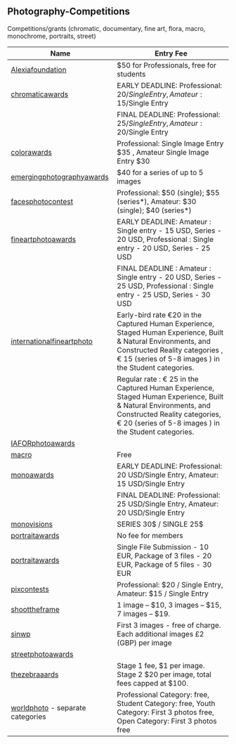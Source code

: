 Photography-Competitions
-------------------------

Competitions/grants (chromatic, documentary, fine art, flora, macro, monochrome, portraits, street)

| Name  | Entry Fee |
| ------------- | ------------- |
| [Alexiafoundation](https://www.alexiafoundation.org/grants)  |  $50 for Professionals, free for students  |
| [chromaticawards](https://chromaticawards.com/)  | EARLY DEADLINE: Professional: 20$/Single Entry , Amateur: 15$/Single Entry |
|  | FINAL DEADLINE: Professional: 25$/Single Entry, Amateur: 20$/Single Entry   |
| [colorawards](https://www.colorawards.com/) | Professional: Single Image Entry $35 , Amateur Single Image Entry $30 |
| [emergingphotographyawards](http://www.emergingphotographyawards.com/) | $40 for a series of up to 5 images |
| [facesphotocontest](https://www.facesphotocontest.com/) | Professional: $50 (single); $55 (series*), Amateur: $30 (single); $40 (series*) |
| [fineartphotoawards](https://fineartphotoawards.com/) | EARLY DEADLINE:  Amateur : Single entry - 15 USD, Series - 20 USD, Professional : Single entry - 20 USD, Series - 25 USD |
| |  FINAL DEADLINE : Amateur : Single entry - 20 USD, Series - 25 USD, Professional : Single entry - 25 USD, Series - 30 USD |
| [internationalfineartphoto](http://internationalfineartphoto.org/) | Early-bird rate €20 in the Captured Human Experience, Staged Human Experience, Built & Natural Environments, and Constructed Reality categories , € 15 (series of 5-8 images ) in the Student categories. |
| | Regular rate : € 25 in the Captured Human Experience, Staged Human Experience, Built & Natural Environments, and Constructed Reality categories, € 20 (series of 5-8 images ) in the Student categories. |
| [IAFORphotoawards](https://iaforphotoaward.org/) | |
| [macro](https://macro.competition.photography/en/) | Free |
| [monoawards](https://monoawards.com/) | EARLY DEADLINE: Professional: 20 USD/Single Entry, Amateur: 15 USD/Single Entry |
| | FINAL DEADLINE: Professional: 25 USD/Single Entry, Amateur: 20 USD/Single Entry |
| [monovisions](https://monovisionsawards.com/) | SERIES 30$ / SINGLE 25$ |
| [portraitawards](http://portraitphotoawards.net/) | No fee for members |
| [portraitawards](https://portraitawards.childphotocompetition.com/) | Single File Submission - 10 EUR, Package of 3 files - 20 EUR, Package of 5 files - 30 EUR |
| [pixcontests](https://pixcontests.com/chromatic) | Professional: $20 / Single Entry, Amateur: $15 / Single Entry |
| [shoottheframe](https://shoottheframe.com/) | 1 image – $10, 3 images – $15, 7 images – $19. |
|[sinwp](http://sinwp.com/flora/) |  First 3 images - free of charge. Each additional images £2 (GBP) per image |
| [streetphotoawards](https://www.streetphotoawards.art/) |  |
| [thezebraaards](https://thezebraawards.com/) | Stage 1 fee, $1 per image. Stage 2 $20 per image, total fees capped at $100. |
| [worldphoto](http://www.worldphoto.org/about-the-sony-world-photography-awards/) - separate categories | Professional Category: free, Student Category: free, Youth Category: First 3 photos free, Open Category: First 3 photos free  |
